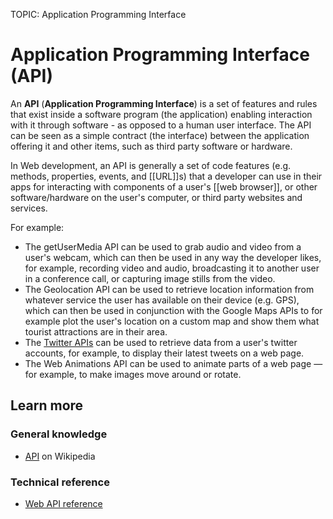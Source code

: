 TOPIC: Application Programming Interface

# Application Programming Interface (API)

An **API** (**Application Programming Interface**) is a set of features and rules that exist inside
a software program (the application) enabling interaction with it through software - as opposed to a
human user interface. The API can be seen as a simple contract (the interface) between the
application offering it and other items, such as third party software or hardware.

In Web development, an API is generally a set of code features (e.g. methods, properties, events,
and [[URL]]s) that a developer can use in their apps for
interacting with components of a user's [[web browser]], or other software/hardware on the user's
computer, or third party websites and services.

For example:

- The getUserMedia API can be used to grab audio and video from a user's webcam, which can
then be used in any way the developer likes, for example, recording video and audio,
broadcasting it to another user in a conference call, or capturing image stills from the video.
- The Geolocation API can be used to retrieve location information from whatever service the
user has available on their device (e.g. GPS), which can then be used in conjunction with the
Google Maps APIs to for example plot the user's location on a custom map and show them what
tourist attractions are in their area.
- The [Twitter APIs](https://dev.twitter.com/overview/api) can be used to retrieve
data from a user's twitter accounts, for example,
to display their latest tweets on a web page.
- The Web Animations API can be used to animate parts of a web page — for example,
to make images move around or rotate.

## Learn more

### General knowledge

- [API](https://en.wikipedia.org/wiki/Application_programming_interface) on Wikipedia

### Technical reference

- [Web API reference](https://developer.mozilla.org/en-US/docs/Web/API)
